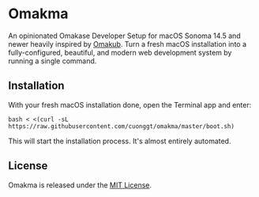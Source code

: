 # Omakma

An opinionated Omakase Developer Setup for macOS Sonoma 14.5 and newer heavily inspired by [Omakub](https://github.com/basecamp/omakub). Turn a fresh macOS installation into a fully-configured, beautiful, and modern web development system by running a single command.

## Installation

With your fresh macOS installation done, open the Terminal app and enter:

```
bash < <(curl -sL https://raw.githubusercontent.com/cuonggt/omakma/master/boot.sh)
```

This will start the installation process. It's almost entirely automated.

## License

Omakma is released under the [MIT License](https://opensource.org/licenses/MIT).
